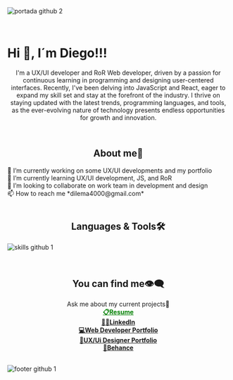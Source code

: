</br></br>
![portada github 2](https://github.com/DIGORACCOON4279/DIGORACCOON4279/assets/88150970/b9a84d56-5350-436d-9c01-a030581be6e8)

</br>
<div>
    <h1 align="left"><b>Hi 👋, I´m Diego!!!</b></h1>
<p align="center">I'm a UX/UI developer and RoR Web developer, driven by a passion for continuous learning in programming and designing user-centered interfaces. Recently, I've been delving into JavaScript and React, eager to expand my skill set and stay at the forefront of the industry. I thrive on staying updated with the latest trends, programming languages, and tools, as the ever-evolving nature of technology presents endless opportunities for growth and innovation.

</p>
</div>
</br>

<div align="center">
    <h2><b>About me🧒</b></h2>
    <div align="left">
        🔭 I’m currently working on some UX/UI developments and my portfolio </br>
        🌱 I’m currently learning UX/UI development, JS, and RoR </br>
        👯 I’m looking to collaborate on work team in development and design </br>
        📫 How to reach me *dilema4000@gmail.com*
    </div>
</div>

</br>

<h2 align="center"><b>Languages & Tools🛠</b></h2>

![skills github 1](https://github.com/DIGORACCOON4279/DIGORACCOON4279/assets/88150970/ad1e5ce1-c493-44b8-bea1-49eeccf9be01)

</br>

<div align="center">
    <h2><b>You can find me👁‍🗨</b></h2>
        Ask me about my current projects💬</br>
        <a style="color:green;" href="https://github.com/user-attachments/files/16515548/Resume.-.Diego.Marin.pdf">
            <b>📋Resume</b>
        </a> </br>
        <a href="https://www.linkedin.com/in/diegomarinmora/">
            <b>👨‍🎓LinkedIn</b>
        </a> </br>
          <a href="https://portfolioraccoon.netlify.app/">
             <b>💻Web Developer Portfolio</b>
         </a></br>
         <a href="https://design-portfolio-smoky.vercel.app/">
             <b>🎫UX/Ui Designer Portfolio</b>
         </a></br>
         <a href="https://www.behance.net/diegomarin21">
             <b>🎨Behance</b>
         </a></br>
    
 </div>

 
</br>  

![footer github 1](https://github.com/DIGORACCOON4279/DIGORACCOON4279/assets/88150970/34713c3e-9213-4309-80c0-7130733973f2)
